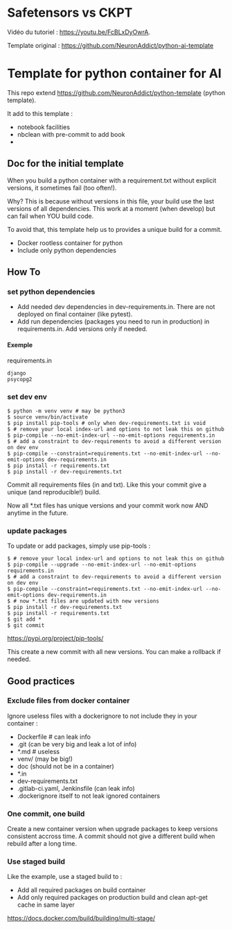 # Safetensors vs CKPT

Vidéo du tutoriel : https://youtu.be/FcBLxDyOwrA.


Template original : https://github.com/NeuronAddict/python-ai-template

# Template for python container for AI

This repo extend https://github.com/NeuronAddict/python-template (python template).

It add to this template : 

- notebook facilities
- nbclean with pre-commit to add book
-  

## Doc for the initial template

When you build a python container with a requirement.txt without explicit versions, it sometimes fail (too often!).

Why? This is because without versions in this file, your build use the last versions of all dependencies.
This work at a moment (when develop) but can fail when YOU build code.

To avoid that, this template help us to provides a unique build for a commit.

- Docker rootless container for python
- Include only python dependencies

## How To

### set python dependencies

- Add needed dev dependencies in dev-requirements.in. There are not deployed on final container (like pytest).
- Add run dependencies (packages you need to run in production) in requirements.in. Add versions only if needed.

#### Exemple

requirements.in
```
django
psycopg2
```

### set dev env

```
$ python -m venv venv # may be python3
$ source venv/bin/activate
$ pip install pip-tools # only when dev-requirements.txt is void
$ # remove your local index-url and options to not leak this on github
$ pip-compile --no-emit-index-url --no-emit-options requirements.in
$ # add a constraint to dev-requirements to avoid a different version on dev env
$ pip-compile --constraint=requirements.txt --no-emit-index-url --no-emit-options dev-requirements.in 
$ pip install -r requirements.txt
$ pip install -r dev-requirements.txt
```

Commit all requirements files (in and txt). Like this your commit give a unique (and reproducible!) build.

Now all *.txt files has unique versions and your commit work now AND anytime in the future.

### update packages

To update or add packages, simply use pip-tools :

```
$ # remove your local index-url and options to not leak this on github
$ pip-compile --upgrade --no-emit-index-url --no-emit-options requirements.in
$ # add a constraint to dev-requirements to avoid a different version on dev env
$ pip-compile --constraint=requirements.txt --no-emit-index-url --no-emit-options dev-requirements.in 
$ # now *.txt files are updated with new versions
$ pip install -r dev-requirements.txt
$ pip install -r requirements.txt
$ git add *
$ git commit
```

https://pypi.org/project/pip-tools/

This create a new commit with all new versions. You can make a rollback if needed.

## Good practices

### Exclude files from docker container

Ignore useless files with a dockerignore to not include they in your container :
 
- Dockerfile # can leak info
- .git (can be very big and leak a lot of info)
- *.md # useless
- venv/ (may be big!)
- doc (should not be in a container)
- *.in
- dev-requirements.txt
- .gitlab-ci.yaml, Jenkinsfile (can leak info)
- .dockerignore itself to not leak ignored containers

### One commit, one build

Create a new container version when upgrade packages to keep versions consistent accross time.
A commit should not give a different build when rebuild after a long time.

### Use staged build

Like the example, use a staged build to :

- Add all required packages on build container
- Add only required packages on production build and clean apt-get cache in same layer

https://docs.docker.com/build/building/multi-stage/
